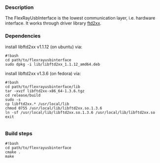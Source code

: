 ### Description ###
The FlexRayUsbInterface is the lowest communication layer, i.e. hardware interface.
It works through driver library [ftd2xx](http://www.ftdichip.com/Drivers/D2XX.htm).

### Dependencies ###
install libftd2xx v1.1.12 (on ubuntu) via:

```
#!bash
cd path/to/flexrayusbinterface
sudo dpkg -i lib/libftd2xx_1.1.12_amd64.deb
```
install libftd2xx v1.3.6 (on fedora) via:
```
#!bash
cd path/to/flexrayusbinterface/lib
tar -xvzf libftd2xx-x86_64-1.3.6.tgz 
cd release/build
sudo -s
cp libftd2xx.* /usr/local/lib
chmod 0755 /usr/local/lib/libftd2xx.so.1.3.6
ln -sf /usr/local/lib/libftd2xx.so.1.3.6 /usr/local/lib/libftd2xx.so
exit


```

### Build steps ###

```
#!bash
cd path/to/flexrayusbinterface
cmake .
make
```